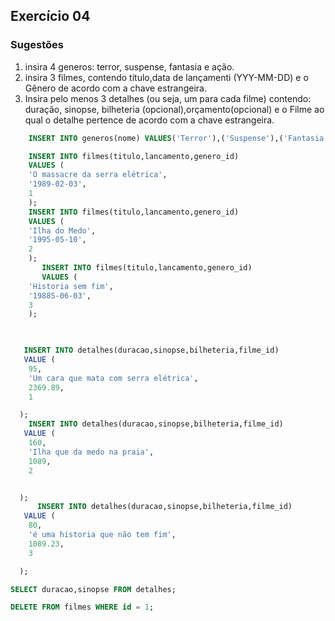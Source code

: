 ## Exercício 04

### Sugestões

1. insira 4 generos: terror, suspense, fantasia e ação.
2. insira 3 filmes, contendo título,data de lançamenti (YYY-MM-DD) e o Gênero de acordo com a chave estrangeira.
3. Insira pelo menos 3 detalhes (ou seja, um para cada filme) contendo: duração, sinopse, bilheteria (opcional),orçamento(opcional) e o Filme ao qual o detalhe pertence de acordo com a chave estrangeira.

```sql
    INSERT INTO generos(nome) VALUES('Terror'),('Suspense'),('Fantasia'),('Ação');
```

```sql
    INSERT INTO filmes(titulo,lancamento,genero_id) 
    VALUES (
    'O massacre da serra elétrica',
    '1989-02-03',
    1
    );
    INSERT INTO filmes(titulo,lancamento,genero_id) 
    VALUES (
    'Ilha do Medo',
    '1995-05-10',
    2
    );
       INSERT INTO filmes(titulo,lancamento,genero_id) 
       VALUES (
    'Historia sem fim',
    '19885-06-03',
    3
    );

     
```

```sql
   INSERT INTO detalhes(duracao,sinopse,bilheteria,filme_id) 
   VALUE (
    95,
    'Um cara que mata com serra elétrica',
    2369.89,
    1

  );
    INSERT INTO detalhes(duracao,sinopse,bilheteria,filme_id) 
   VALUE (
    160,
    'Ilha que da medo na praia',
    1089,
    2


  );
      INSERT INTO detalhes(duracao,sinopse,bilheteria,filme_id) 
   VALUE (
    80,
    'é uma historia que não tem fim',
    1089.23,
    3

  );

  ```

  ```sql
  SELECT duracao,sinopse FROM detalhes;
```

```sql
DELETE FROM filmes WHERE id = 1;
```

